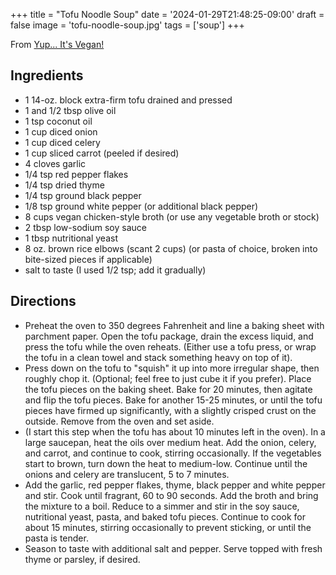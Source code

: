 +++
title = "Tofu Noodle Soup"
date = '2024-01-29T21:48:25-09:00'
draft = false
image = 'tofu-noodle-soup.jpg'
tags = ['soup']
+++

From [Yup... It's Vegan!](https://yupitsvegan.com/tofu-noodle-soup-vegan-chicken/)

## Ingredients
* 1 14-oz. block extra-firm tofu drained and pressed
* 1 and 1/2 tbsp olive oil
* 1 tsp coconut oil
* 1 cup diced onion
* 1 cup diced celery
* 1 cup sliced carrot (peeled if desired)
* 4 cloves garlic
* 1/4 tsp red pepper flakes
* 1/4 tsp dried thyme
* 1/4 tsp ground black pepper
* 1/8 tsp ground white pepper (or additional black pepper)
* 8 cups vegan chicken-style broth (or use any vegetable broth or stock)
* 2 tbsp low-sodium soy sauce
* 1 tbsp nutritional yeast
* 8 oz. brown rice elbows (scant 2 cups) (or pasta of choice, broken into bite-sized pieces if applicable)
* salt to taste (I used 1/2 tsp; add it gradually)

## Directions
* Preheat the oven to 350 degrees Fahrenheit and line a baking sheet with parchment paper. Open the tofu package, drain the excess liquid, and press the tofu while the oven reheats. (Either use a tofu press, or wrap the tofu in a clean towel and stack something heavy on top of it).
* Press down on the tofu to "squish" it up into more irregular shape, then roughly chop it. (Optional; feel free to just cube it if you prefer). Place the tofu pieces on the baking sheet. Bake for 20 minutes, then agitate and flip the tofu pieces. Bake for another 15-25 minutes, or until the tofu pieces have firmed up significantly, with a slightly crisped crust on the outside. Remove from the oven and set aside.
* (I start this step when the tofu has about 10 minutes left in the oven). In a large saucepan, heat the oils over medium heat. Add the onion, celery, and carrot, and continue to cook, stirring occasionally. If the vegetables start to brown, turn down the heat to medium-low. Continue until the onions and celery are translucent, 5 to 7 minutes.
* Add the garlic, red pepper flakes, thyme, black pepper and white pepper and stir. Cook until fragrant, 60 to 90 seconds. Add the broth and bring the mixture to a boil. Reduce to a simmer and stir in the soy sauce, nutritional yeast, pasta, and baked tofu pieces. Continue to cook for about 15 minutes, stirring occasionally to prevent sticking, or until the pasta is tender.
* Season to taste with additional salt and pepper. Serve topped with fresh thyme or parsley, if desired.
